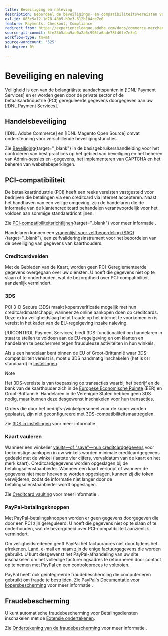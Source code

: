 ```yaml
---
title: Beveiliging en naleving
description: Beoordeel de beveiligings- en compatibiliteitsvereisten voor uw site.
exl-id: 083c5a12-1d78-48b5-b9e3-612b104ce7e0
feature: Payments, Checkout, Compliance
redirect_from: https://experienceleague.adobe.com/docs/commerce-merchant-services/payment-services/security.html
source-git-commit: 5fe23b5aba9ad0a2a6c995fa6ade78f46fe7e3e1
workflow-type: tm+mt
source-wordcount: '525'
ht-degree: 0%

---
```


# Beveiliging en naleving

Veiligheid is een van de belangrijkste aandachtspunten in [!DNL Payment Services] en er worden geen door de private sector of de betaalkaartindustrie (PCI) gereguleerde gegevens doorgegeven aan uw [!DNL Payment Services].

## Handelsbeveiliging

[!DNL Adobe Commerce] en [!DNL Magento Open Source] omvat ondersteuning voor verschillende beveiligingsfuncties.

Zie [Beveiliging](https://docs.magento.com/user-guide/stores/security.html){target="_blank"} in de basisgebruikershandleiding voor het controleren van best practices op het gebied van beveiliging en het beheren van Admin-sessies en -gegevens, het implementeren van CAPTCHA en het beheren van websitebeperkingen.

## PCI-compatibiliteit

De betaalkaartindustrie (PCI) heeft een reeks vereisten vastgesteld voor bedrijven die betalingen via een creditcard via internet accepteren. Naast het handhaven van een veilige omgeving, zijn de handelaren die de informatie van de klantencreditcard behandelen verantwoordelijk voor het voldoen aan sommige standaardrichtlijnen.

Zie [PCI-compatibiliteitsrichtlijnen](https://docs.magento.com/user-guide/stores/compliance-pci.html){target="_blank"} voor meer informatie .

Handelaren kunnen een [vragenlijst voor zelfbeoordeling (SAQ)](https://www.pcisecuritystandards.org/pci_security/completing_self_assessment){target="_blank"}, een zelfvalideringsinstrument voor het beoordelen van de beveiliging van gegevens van kaarthouders.

### Creditcardvelden

Met de Gebieden van de Kaart, worden geen PCI-Gereglementeerde gegevens overgegaan over uw diensten. U hoeft die gegevens niet op te slaan of te onderhouden, wat de bezorgdheid over PCI-compatibiliteit aanzienlijk vermindert.

### 3DS

PCI 3-D Secure (3DS) maakt kopersverificatie mogelijk met hun creditcardmaatschappij wanneer ze online aankopen doen op creditcards. Deze extra veiligheidslaag helpt fraude op het internet te voorkomen en is vereist in het kader van de EU-regelgeving inzake naleving.

[!UICONTROL Payment Services] biedt 3DS-functionaliteit om handelaren in staat te stellen te voldoen aan de EU-regelgeving en om klanten en handelaren te beschermen tegen frauduleuze activiteiten in hun winkels.

Als u een handelaar bent binnen de EU of Groot-Brittannië waar 3DS-compatibiliteit vereist is, moet u 3DS handmatig inschakelen (het is `Off` standaard) in [Instellingen](settings.md#credit-card-fields).

>[!NOTE]
>
>Het 3DS-vereiste is van toepassing op transacties waarbij het bedrijf en de bank van de kaarthouder zich in de [Europese Economische Ruimte](https://www.efta.int/eea) (EER) en Groot-Brittannië. Handelaren in de Verenigde Staten hebben geen 3DS nodig, maar kunnen deze desgewenst inschakelen voor hun transacties.

Orders die door het bedrijfs-/winkelpersoneel voor de koper worden geplaatst, zijn niet geconfigureerd met 3DS-compatibiliteitsmaatregelen.

Zie [3DS in instellingen](settings.md#3ds) voor meer informatie .

### Kaart vauleren

Wanneer een winkelier [vaults—of &quot;save&quot;—hun creditcardgegevens](vaulting.md) voor toekomstige aankopen in uw winkels worden minimale creditcardgegevens gedeeld met de winkel (laatste vier cijfers, vervaldatum van de kaart en het merk kaart). Creditcardgegevens worden opgeslagen bij de betalingsdienstaanbieder. Wanneer een kaart verloopt of wanneer de gegevens niet meer hoeven te worden opgeslagen, kunnen zij die token verwijderen, zodat de informatie niet langer door de betalingsdienstaanbieder wordt opgeslagen.

Zie [Creditcard vaulting](vaulting.md) voor meer informatie .

### PayPal-betalingsknoppen

Met PayPal-betalingsknoppen worden er geen gegevens doorgegeven die door een PCI zijn gereguleerd. U hoeft die gegevens niet op te slaan of te onderhouden, wat de bezorgdheid over PCI-compatibiliteit aanzienlijk vermindert.

Om veiligheidsredenen geeft PayPal het factuuradres niet door tijdens het afrekenen. Land, e-mail en naam zijn de enige factuurgegevens die worden gebruikt. U kunt desgewenst het PayPal-afhandeling van uw site inschakelen om het volledige factureringsadres te retourneren door contact op te nemen met PayPal en een controleproces te voltooien.

PayPal heeft ook geïntegreerde fraudebescherming die computerleren gebruikt om fraude te bestrijden. Zie PayPal&#39;s [Documentatie voor kopersbescherming](https://www.paypal.com/us/webapps/mpp/security/seller-protection) voor meer informatie .

## Fraudebescherming

U kunt automatische fraudebescherming voor Betalingsdiensten inschakelen met de [Extensie ondertekenen](https://commercemarketplace.adobe.com/signifyd-module-connect.html).

Zie [Ondertekening van de fraudebescherming](fraud-protection.md) voor meer informatie .

